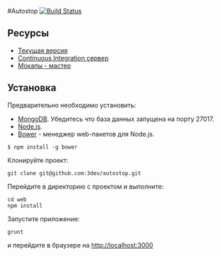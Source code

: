 #Autostop [![Build Status](https://travis-ci.org/3dev/autostop.png?branch=dev)](https://travis-ci.org/3dev/autostop)

## Ресурсы
* [Текущая версия](http://autostop-dev.herokuapp.com)
* [Continuous Integration сервер](https://travis-ci.org/3dev/autostop)
* [Мокапы - мастер](http://ninjamock.com/s/xjgloa)

## Установка
Предварительно необходимо установить:

* [MongoDB](http://docs.mongodb.org/manual/installation/). Убедитесь что база данных запущена на порту 27017.
* [Node.js](http://nodejs.org/download/).
* [Bower](http://bower.io/) - менеджер web-пакетов для Node.js.

```
$ npm install -g bower
```

Клонируйте проект:

```
git clone git@github.com:3dev/autostop.git
```

Перейдите в директорию с проектом и выполните:

```
cd web
npm install
```

Запустите приложение:

```
grunt
```

и перейдите в браузере на [http://localhost:3000](http://localhost:3000)

